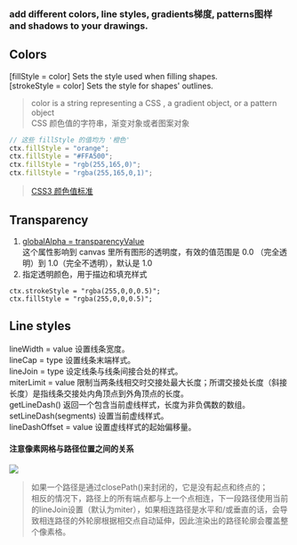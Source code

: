 ### add different colors, line styles, gradients梯度, patterns图样 and shadows to your drawings.

## Colors
[fillStyle = color] 
Sets the style used when filling shapes.  
[strokeStyle = color]
Sets the style for shapes' outlines.  

> color is a string representing a CSS <color>, a gradient object, or a pattern object  
> CSS 颜色值的字符串，渐变对象或者图案对象

```js
// 这些 fillStyle 的值均为 '橙色'
ctx.fillStyle = "orange";
ctx.fillStyle = "#FFA500";
ctx.fillStyle = "rgb(255,165,0)";
ctx.fillStyle = "rgba(255,165,0,1)";
```
> [CSS3 颜色值标准](https://www.w3.org/TR/css-color-3/)

## Transparency
1. [globalAlpha = transparencyValue](https://developer.mozilla.org/zh-CN/docs/Web/API/CanvasRenderingContext2D/globalAlpha)  
这个属性影响到 canvas 里所有图形的透明度，有效的值范围是 0.0 （完全透明）到 1.0（完全不透明），默认是 1.0  
2. 指定透明颜色，用于描边和填充样式
```
ctx.strokeStyle = "rgba(255,0,0,0.5)";
ctx.fillStyle = "rgba(255,0,0,0.5)";
```

## Line styles
lineWidth = value 
设置线条宽度。  
lineCap = type 
设置线条末端样式。  
lineJoin = type 
设定线条与线条间接合处的样式。  
miterLimit = value 
限制当两条线相交时交接处最大长度；所谓交接处长度（斜接长度）是指线条交接处内角顶点到外角顶点的长度。  
getLineDash() 
返回一个包含当前虚线样式，长度为非负偶数的数组。  
setLineDash(segments) 
设置当前虚线样式。   
lineDashOffset = value 
设置虚线样式的起始偏移量。  

#### 注意像素网格与路径位置之间的关系
![](https://mdn.mozillademos.org/files/201/Canvas-grid.png)
> 如果一个路径是通过closePath()来封闭的，它是没有起点和终点的；  
> 相反的情况下，路径上的所有端点都与上一个点相连，下一段路径使用当前的lineJoin设置（默认为miter），如果相连路径是水平和/或垂直的话，会导致相连路径的外轮廓根据相交点自动延伸，因此渲染出的路径轮廓会覆盖整个像素格。  
